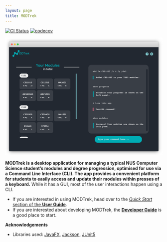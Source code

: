 ```yaml
---
layout: page
title: MODTrek
---
```


[![CI Status](https://github.com/se-edu/addressbook-level3/workflows/Java%20CI/badge.svg)](https://github.com/AY2223S2-CS2103T-T13-1/tp/actions)
[![codecov](https://codecov.io/gh/se-edu/addressbook-level3/branch/master/graph/badge.svg)](https://app.codecov.io/gh/AY2223S2-CS2103T-T13-1/tp)

![Ui](images/Ui.png)

**MODTrek is a desktop application for managing a typical NUS Computer Science student’s modules and degree progression, optimised for use via a Command Line Interface (CLI). The app provides a convenient platform for students to easily access and update their modules within presses of a keyboard.**
While it has a GUI, most of the user interactions happen using a CLI.

* If you are interested in using MODTrek, head over to the [_Quick Start_ section of the **User Guide**](UserGuide.html#quick-start).
* If you are interested about developing MODTrek, the [**Developer Guide**](DeveloperGuide.html) is a good place to start.


**Acknowledgements**

* Libraries used: [JavaFX](https://openjfx.io/), [Jackson](https://github.com/FasterXML/jackson), [JUnit5](https://github.com/junit-team/junit5)
